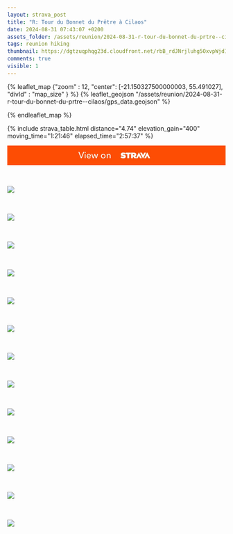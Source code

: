 ```yaml
---
layout: strava_post
title: "R: Tour du Bonnet du Prêtre à Cilaos"
date: 2024-08-31 07:43:07 +0200
assets_folder: /assets/reunion/2024-08-31-r-tour-du-bonnet-du-prtre--cilaos
tags: reunion hiking
thumbnail: https://dgtzuqphqg23d.cloudfront.net/rbB_rdJNrjluhg5OxvpWjdIVmZG-maLGtRjFIRIQqAc-1024x768.jpg
comments: true
visible: 1
---
```



{% leaflet_map {"zoom" : 12,
                  "center": [-21.150327500000003, 55.491027],
                 "divId" : "map_size" } %}
    {% leaflet_geojson "/assets/reunion/2024-08-31-r-tour-du-bonnet-du-prtre--cilaos/gps_data.geojson" %}

{% endleaflet_map %}





{% include strava_table.html distance="4.74" elevation_gain="400" moving_time="1:21:46" elapsed_time="2:57:37" %}

[![](/assets/strava.jpg)](https://www.strava.com/activities/12288385190)


<br />

![](https://dgtzuqphqg23d.cloudfront.net/rbB_rdJNrjluhg5OxvpWjdIVmZG-maLGtRjFIRIQqAc-1024x768.jpg)


<br />

![](https://dgtzuqphqg23d.cloudfront.net/V8FUxTUohacMYEvv3qdoQtXQo0pY4lYYnMTU_L518E4-768x1024.jpg)


<br />

![](https://dgtzuqphqg23d.cloudfront.net/5hN745r-thCNqREngze1RgFiq93NSH2zoA6h0QrFWU0-1024x768.jpg)


<br />

![](https://dgtzuqphqg23d.cloudfront.net/GPJxfNCJJmZe1V8TlhmLwaJHxUyBTBQIukr8YfARObs-1024x768.jpg)


<br />

![](https://dgtzuqphqg23d.cloudfront.net/pYpvTefp2Aiooz-gANB2yuDxeBw1O_lEbeE8mGMBcQw-768x1024.jpg)


<br />

![](https://dgtzuqphqg23d.cloudfront.net/IsrTxxBXsjDP7sB4OTE5DLPHvPAPTmd31_VZpqr6fLc-768x1024.jpg)


<br />

![](https://dgtzuqphqg23d.cloudfront.net/lzPW_JgW14FMJ71yBbAtBGWZFyxXZ2kHMHuINzhC0J0-768x1024.jpg)


<br />

![](https://dgtzuqphqg23d.cloudfront.net/PKMCEwHwteGInm_AwE-1H51mKXczMvmPhj8WXaRLrGs-768x1024.jpg)


<br />

![](https://dgtzuqphqg23d.cloudfront.net/QNHuvouFtnPV-gNK8gLAB7F1VtzJpngE0W_srDdpqag-768x1024.jpg)


<br />

![](https://dgtzuqphqg23d.cloudfront.net/qtB3h6FmHTdf-22yjCb8I57uSg3dYGa3fajVWa4QN0k-768x1024.jpg)


<br />

![](https://dgtzuqphqg23d.cloudfront.net/ixduwHygUJ3nVummQJLhghduQhCoDq-Xf_Nz5zYFguw-768x1024.jpg)


<br />

![](https://dgtzuqphqg23d.cloudfront.net/JYPwC5wUHhjFsW8V82FsFP9xG-CdNEpcd88fdxYqbP0-1024x768.jpg)


<br />

![](https://dgtzuqphqg23d.cloudfront.net/vTPISB3K-XzTGRg3wflMBw3082NHeQuOtgPf3sFr3Co-768x1024.jpg)

